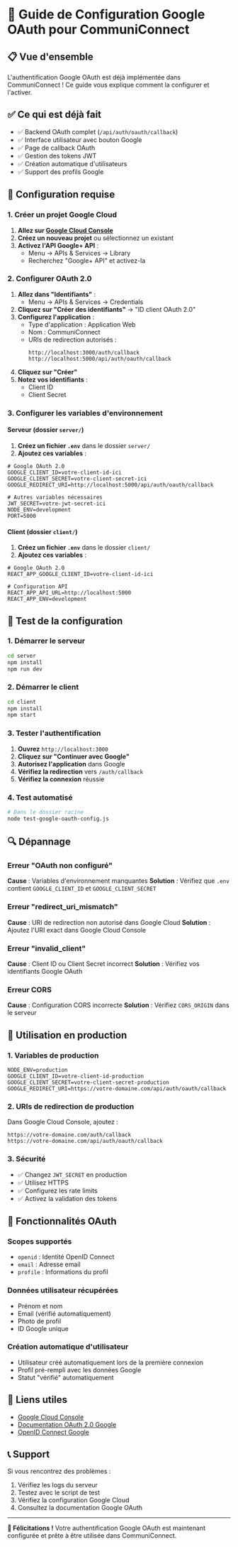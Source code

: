 # 🚀 Guide de Configuration Google OAuth pour CommuniConnect

## 📋 Vue d'ensemble

L'authentification Google OAuth est déjà implémentée dans CommuniConnect ! Ce guide vous explique comment la configurer et l'activer.

## ✅ Ce qui est déjà fait

- ✅ Backend OAuth complet (`/api/auth/oauth/callback`)
- ✅ Interface utilisateur avec bouton Google
- ✅ Page de callback OAuth
- ✅ Gestion des tokens JWT
- ✅ Création automatique d'utilisateurs
- ✅ Support des profils Google

## 🔧 Configuration requise

### 1. Créer un projet Google Cloud

1. **Allez sur [Google Cloud Console](https://console.cloud.google.com/)**
2. **Créez un nouveau projet** ou sélectionnez un existant
3. **Activez l'API Google+ API** :
   - Menu → APIs & Services → Library
   - Recherchez "Google+ API" et activez-la

### 2. Configurer OAuth 2.0

1. **Allez dans "Identifiants"** :
   - Menu → APIs & Services → Credentials
2. **Cliquez sur "Créer des identifiants"** → "ID client OAuth 2.0"
3. **Configurez l'application** :
   - Type d'application : Application Web
   - Nom : CommuniConnect
   - URIs de redirection autorisés :
     ```
     http://localhost:3000/auth/callback
     http://localhost:5000/api/auth/oauth/callback
     ```
4. **Cliquez sur "Créer"**
5. **Notez vos identifiants** :
   - Client ID
   - Client Secret

### 3. Configurer les variables d'environnement

#### Serveur (dossier `server/`)

1. **Créez un fichier `.env`** dans le dossier `server/`
2. **Ajoutez ces variables** :

```env
# Google OAuth 2.0
GOOGLE_CLIENT_ID=votre-client-id-ici
GOOGLE_CLIENT_SECRET=votre-client-secret-ici
GOOGLE_REDIRECT_URI=http://localhost:5000/api/auth/oauth/callback

# Autres variables nécessaires
JWT_SECRET=votre-jwt-secret-ici
NODE_ENV=development
PORT=5000
```

#### Client (dossier `client/`)

1. **Créez un fichier `.env`** dans le dossier `client/`
2. **Ajoutez ces variables** :

```env
# Google OAuth 2.0
REACT_APP_GOOGLE_CLIENT_ID=votre-client-id-ici

# Configuration API
REACT_APP_API_URL=http://localhost:5000
REACT_APP_ENV=development
```

## 🧪 Test de la configuration

### 1. Démarrer le serveur

```bash
cd server
npm install
npm run dev
```

### 2. Démarrer le client

```bash
cd client
npm install
npm start
```

### 3. Tester l'authentification

1. **Ouvrez** `http://localhost:3000`
2. **Cliquez sur "Continuer avec Google"**
3. **Autorisez l'application** dans Google
4. **Vérifiez la redirection** vers `/auth/callback`
5. **Vérifiez la connexion** réussie

### 4. Test automatisé

```bash
# Dans le dossier racine
node test-google-oauth-config.js
```

## 🔍 Dépannage

### Erreur "OAuth non configuré"

**Cause** : Variables d'environnement manquantes
**Solution** : Vérifiez que `.env` contient `GOOGLE_CLIENT_ID` et `GOOGLE_CLIENT_SECRET`

### Erreur "redirect_uri_mismatch"

**Cause** : URI de redirection non autorisé dans Google Cloud
**Solution** : Ajoutez l'URI exact dans Google Cloud Console

### Erreur "invalid_client"

**Cause** : Client ID ou Client Secret incorrect
**Solution** : Vérifiez vos identifiants Google OAuth

### Erreur CORS

**Cause** : Configuration CORS incorrecte
**Solution** : Vérifiez `CORS_ORIGIN` dans le serveur

## 📱 Utilisation en production

### 1. Variables de production

```env
NODE_ENV=production
GOOGLE_CLIENT_ID=votre-client-id-production
GOOGLE_CLIENT_SECRET=votre-client-secret-production
GOOGLE_REDIRECT_URI=https://votre-domaine.com/api/auth/oauth/callback
```

### 2. URIs de redirection de production

Dans Google Cloud Console, ajoutez :
```
https://votre-domaine.com/auth/callback
https://votre-domaine.com/api/auth/oauth/callback
```

### 3. Sécurité

- ✅ Changez `JWT_SECRET` en production
- ✅ Utilisez HTTPS
- ✅ Configurez les rate limits
- ✅ Activez la validation des tokens

## 🎯 Fonctionnalités OAuth

### Scopes supportés
- `openid` : Identité OpenID Connect
- `email` : Adresse email
- `profile` : Informations du profil

### Données utilisateur récupérées
- Prénom et nom
- Email (vérifié automatiquement)
- Photo de profil
- ID Google unique

### Création automatique d'utilisateur
- Utilisateur créé automatiquement lors de la première connexion
- Profil pré-rempli avec les données Google
- Statut "vérifié" automatiquement

## 🔗 Liens utiles

- [Google Cloud Console](https://console.cloud.google.com/)
- [Documentation OAuth 2.0 Google](https://developers.google.com/identity/protocols/oauth2)
- [OpenID Connect Google](https://developers.google.com/identity/protocols/openid-connect)

## 📞 Support

Si vous rencontrez des problèmes :
1. Vérifiez les logs du serveur
2. Testez avec le script de test
3. Vérifiez la configuration Google Cloud
4. Consultez la documentation Google OAuth

---

**🎉 Félicitations !** Votre authentification Google OAuth est maintenant configurée et prête à être utilisée dans CommuniConnect.
